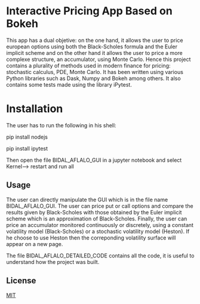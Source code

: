 # Interactive Pricing App Based on Bokeh

This app has a dual objetive: on the one hand, it allows the user to price european options using both the Black-Scholes formula and the Euler implicit scheme and on the other hand it allows the user to price a more complexe structure, an accumulator, using Monte Carlo. Hence this project contains a plurality of methods used in modern finance for pricing: stochastic calculus, PDE, Monte Carlo. It has been written using various Python libraries such as Dask, Numpy and Bokeh among others.
It also contains some tests made using the library iPytest.

# Installation

The user has to run the following in his shell: 

pip install nodejs

pip install ipytest

Then open the file BIDAL_AFLALO_GUI in a jupyter notebook and select Kernel--> restart and run all


## Usage

The user can directly manipulate the GUI which is in the file name BIDAL_AFLALO_GUI. The user can price put or call options and compare the results given by Black-Scholes with those obtained by the Euler implicit scheme which is an approximation of Black-Scholes. Finally, the user can price an accumulator monitored continuously or discretely, using a constant volatility model (Black-Scholes) or a stochastic volatility model (Heston). If he choose to use Heston then the correponding volatility surface will appear on a new page.

The file BIDAL_AFLALO_DETAILED_CODE contains all the code, it is useful to understand how the project was built. 

## License
[MIT](https://choosealicense.com/licenses/mit/)
